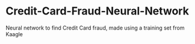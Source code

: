 # Credit-Card-Fraud-Neural-Network
Neural network to find Credit Card fraud, made using a training set from Kaagle
